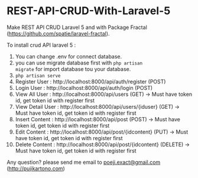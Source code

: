 # REST-API-CRUD-With-Laravel-5
Make REST API CRUD Laravel 5 and with Package Fractal (https://github.com/spatie/laravel-fractal). 

To install crud API laravel 5 :
1. You can change .env for connect database.
2. you can use migrate database first with <code>php artisan migrate</code> for import database tou your database.
3. <code>php artisan serve</code>
4. Register User : http://localhost:8000/api/auth/register (POST)
5. Login User : http://localhost:8000/api/auth/login (POST)
6. View All User : http://localhost:8000/api/users (GET) -> Must have token id, get token id with register first
7. View Detail User : http://localhost:8000/api/users/{iduser} (GET) -> Must have token id, get token id with register first
8. Insert Content : http://localhost:8000/api/post (POST) -> Must have token id, get token id with register first
9. Edit Content : http://localhost:8000/api/post/{idcontent} (PUT) -> Must have token id, get token id with register first
10. Delete Content : http://localhost:8000/api/post/{idcontent} (DELETE) -> Must have token id, get token id with register first

Any question? please send me email to poeji.exact@gmail.com (http://pujikartono.com)
